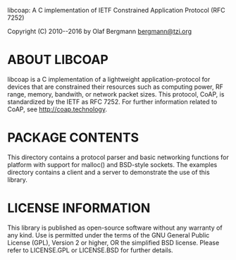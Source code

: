 libcoap: A C implementation of IETF Constrained Application Protocol (RFC 7252)

Copyright (C) 2010--2016 by Olaf Bergmann <bergmann@tzi.org>

ABOUT LIBCOAP
=============

libcoap is a C implementation of a lightweight application-protocol
for devices that are constrained their resources such as computing
power, RF range, memory, bandwith, or network packet sizes. This
protocol, CoAP, is standardized by the IETF as RFC 7252. For further
information related to CoAP, see <http://coap.technology>.

PACKAGE CONTENTS
================

This directory contains a protocol parser and basic networking
functions for platform with support for malloc() and BSD-style
sockets. The examples directory contains a client and a server to
demonstrate the use of this library. 

LICENSE INFORMATION
===================

This library is published as open-source software without any warranty
of any kind. Use is permitted under the terms of the GNU General
Public License (GPL), Version 2 or higher, OR the simplified BSD
license. Please refer to LICENSE.GPL or LICENSE.BSD for further
details.

